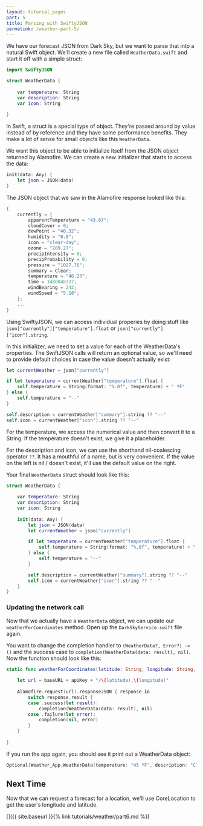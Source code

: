 ```yaml
---
layout: tutorial_pages
part: 5
title: Parsing with SwiftyJSON
permalink: /weather-part-5/
---
```


We have our forecast JSON from Dark Sky, but we want to parse that into a natural Swift object. We'll create a new file called `WeatherData.swift` and start it off with a simple struct:

```swift
import SwiftyJSON

struct WeatherData {
    
    var temperature: String
    var description: String
    var icon: String
    
}
```

In Swift, a struct is a special type of object. They're passed around by value instead of by reference and they have some performance benefits. They make a lot of sense for small objects like this `WeatherData`.

We want this object to be able to initialize itself from the JSON object returned by Alamofire. We can create a new initializer that starts to access the data:

```swift
init(data: Any) {
    let json = JSON(data)
}
```

The JSON object that we saw in the Alamofire response looked like this:

```swift
{
    currently = {
        apparentTemperature = "43.67";
        cloudCover = 0;
        dewPoint = "40.32";
        humidity = "0.8";
        icon = "clear-day";
        ozone = "289.27";
        precipIntensity = 0;
        precipProbability = 0;
        pressure = "1027.76";
        summary = Clear;
        temperature = "46.23";
        time = 1480048337;
        windBearing = 242;
        windSpeed = "5.18";
    };
    ...
}
```

Using SwiftyJSON, we can access individual properies by doing stuff like `json["currently"]["temperature"].float` or `json["currently"]["icon"].string`. 

In this initializer, we need to set a value for each of the WeatherData's properties. The SwiftJSON calls will return an optional value, so we'll need to provide default choices in case the value doesn't actually exist:

```swift
let currentWeather = json["currently"]

if let temperature = currentWeather["temperature"].float {
    self.temperature = String(format: "%.0f", temperature) + " ºF"
} else {
    self.temperature = "--"
}

self.description = currentWeather["summary"].string ?? "--"
self.icon = currentWeather["icon"].string ?? "--"
```

For the temperature, we access the numerical value and then convert it to a String. If the temperature doesn't exist, we give it a placeholder.

For the description and icon, we can use the shorthand nil-coalescing operator `??`. It has a mouthful of a name, but is very convenient. If the value on the left is nil / doesn't exist, it'll use the default value on the right. 

Your final `WeatherData` struct should look like this:

```swift
struct WeatherData {
    
    var temperature: String
    var description: String
    var icon: String
    
    init(data: Any) {
        let json = JSON(data)
        let currentWeather = json["currently"]

        if let temperature = currentWeather["temperature"].float {
            self.temperature = String(format: "%.0f", temperature) + " ºF"
        } else {
            self.temperature = "--"
        }

        self.description = currentWeather["summary"].string ?? "--"
        self.icon = currentWeather["icon"].string ?? "--"
    }
}
```

### Updating the network call

Now that we actually have a `WeatherData` object, we can update our `weatherForCoordinates` method. Open up the `DarkSkyService.swift` file again.

You want to change the completion handler to `(WeatherData?, Error?) -> ()` and the success case to `completion(WeatherData(data: result), nil)`. Now the function should look like this:

```swift
static func weatherForCoordinates(latitude: String, longitude: String, completion: @escaping (WeatherData?, Error?) -> ()) {
    
    let url = baseURL + apiKey + "/\(latitude),\(longitude)"
    
    Alamofire.request(url).responseJSON { response in
        switch response.result {
        case .success(let result):
            completion(WeatherData(data: result), nil)
        case .failure(let error):
            completion(nil, error)
        }
    }
    
}
```

If you run the app again, you should see it print out a WeatherData object:
 
```swift
Optional(Weather_App.WeatherData(temperature: "45 ºF", description: "Clear", icon: "clear-day"))
```

## Next Time

Now that we can request a forecast for a location, we'll use CoreLocation to get the user's longitude and latitude.

[]({{ site.baseurl }}{% link tutorials/weather/part6.md %})